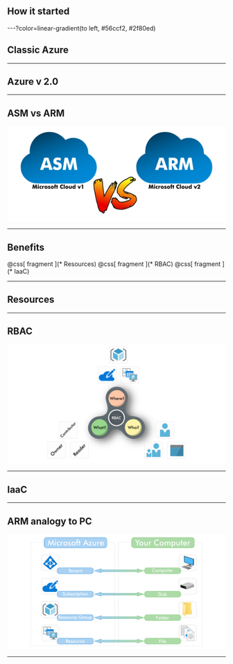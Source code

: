## How it started

---?color=linear-gradient(to left, #56ccf2, #2f80ed)
## Classic Azure


---
## Azure v 2.0


---

## ASM vs ARM

![](assets/img/asm_vs_arm.png)

---
## Benefits

@css[ fragment ](* Resources)
@css[ fragment ](* RBAC)
@css[ fragment ](* IaaC)

---
## Resources

---
## RBAC
![](assets/img/rbac_triangle.png)

---
## IaaC

---
## ARM analogy to PC
![](assets/img/arm_hierarchy.png)


---
